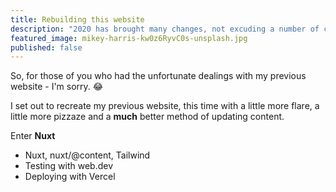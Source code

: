 ```yaml
---
title: Rebuilding this website
description: "2020 has brought many changes, not excuding a number of changes to the tools that I use on a day to day basis."
featured_image: mikey-harris-kw0z6RyvC0s-unsplash.jpg
published: false
---
```


So, for those of you who had the unfortunate dealings with my previous website - I'm sorry. 😂

I set out to recreate my previous website, this time with a little more flare, a little more pizzaze and a **much** better method of updating content.

Enter **Nuxt**

- Nuxt, nuxt/@content, Tailwind
- Testing with web.dev
- Deploying with Vercel

